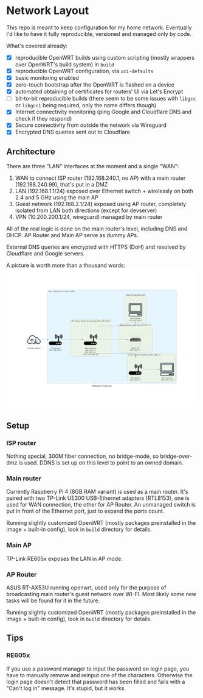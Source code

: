 # Network Layout

This repo is meant to keep configuration for my home network.
Eventually I'd like to have it fully reproducible, versioned and managed only by code.

What's covered already:

- [x] reproducible OpenWRT builds using custom scripting (mostly wrappers over OpenWRT's build system) in `build`
- [x] reproducible OpenWRT configuration, via `uci-defaults`
- [x] basic monitoring enabled
- [x] zero-touch bootstrap after the OpenWRT is flashed on a device
- [x] automated obtaining of certificates for routers' UI via Let's Encrypt
- [ ] bit-to-bit reproducible builds (there seem to be some issues with `libgcc` or `libgcc1` being required, only the name differs though)
- [x] Internet connectivity monitoring (ping Google and Cloudflare DNS and check if they respond)
- [x] Secure connectivity from outside the network via Wireguard
- [x] Encrypted DNS queries sent out to Cloudflare

## Architecture

There are three "LAN" interfaces at the moment and a single "WAN":

1. WAN to connect ISP router (192.168.240.1, no AP) with a main router (192.168.240.99), that's put in a DMZ
2. LAN (192.168.1.1/24) exposed over Ethernet switch + wirelessly on both 2.4 and 5 GHz using the main AP
3. Guest network (192.168.2.1/24) exposed using AP router, completely isolated from LAN both directions (except for devserver)
4. VPN (10.200.200.1/24, wireguard) managed by main router

All of the real logic is done on the main router's level, including DNS and DHCP.
AP Router and Main AP serve as dummy APs.

External DNS queries are encrypted with HTTPS (DoH) and resolved by Cloudflare and Google servers.

A picture is worth more than a thousand words:
![Network Overview](docs/diagrams/created/network_overview.png?raw=true "Network Overview")

## Setup

### ISP router

Nothing special, 300M fiber connection, no bridge-mode, so bridge-over-dmz is used.
DDNS is set up on this level to point to an owned domain.

### Main router

Currently Raspberry Pi 4 (8GB RAM variant) is used as a main router.
It's paired with two TP-Link UE300 USB-Ethernet adapters (RTL8153), one is used for WAN connection, the other for AP Router.
An unmanaged switch is put in front of the Ethernet port, just to expand the ports count.

Running slightly customized OpenWRT (mostly packages preinstalled in the image + built-in config), look in `build` directory for details.

### Main AP

TP-Link RE605x exposes the LAN in AP mode.

### AP Router

ASUS RT-AX53U running openwrt, used only for the purpose of broadcasting main router's guest network over WI-FI.
Most likely some new tasks will be found for it in the future.

Running slightly customized OpenWRT (mostly packages preinstalled in the image + built-in config), look in `build` directory for details.

## Tips

### RE605x

If you use a password manager to input the password on login page, you have to manually remove and reinput one of the characters.
Otherwise the login page doesn't detect that password has been filled and fails with a "Can't log in" message.
It's stupid, but it works.
